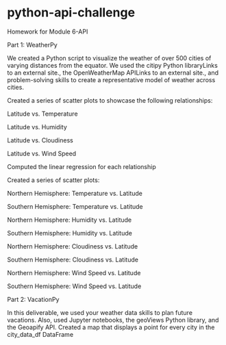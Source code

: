 # python-api-challenge
Homework for Module 6-API

Part 1: WeatherPy


We created a Python script to visualize the weather of over 500 cities of varying distances from the equator. We used the citipy Python libraryLinks to an external site., the OpenWeatherMap APILinks to an external site., and  problem-solving skills to create a representative model of weather across cities.

Created a series of scatter plots to showcase the following relationships:

Latitude vs. Temperature

Latitude vs. Humidity

Latitude vs. Cloudiness

Latitude vs. Wind Speed

Computed the linear regression for each relationship

Created a series of scatter plots:

Northern Hemisphere: Temperature vs. Latitude

Southern Hemisphere: Temperature vs. Latitude

Northern Hemisphere: Humidity vs. Latitude

Southern Hemisphere: Humidity vs. Latitude

Northern Hemisphere: Cloudiness vs. Latitude

Southern Hemisphere: Cloudiness vs. Latitude

Northern Hemisphere: Wind Speed vs. Latitude

Southern Hemisphere: Wind Speed vs. Latitude

Part 2: VacationPy

In this deliverable, we used your weather data skills to plan future vacations. Also, used Jupyter notebooks, the geoViews Python library, and the Geoapify API.
Created a map that displays a point for every city in the city_data_df DataFrame 





